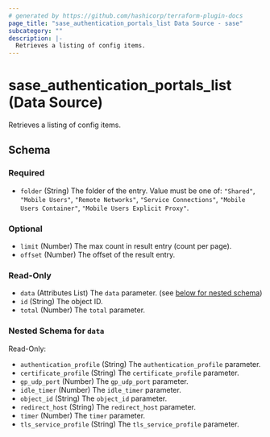 ```yaml
---
# generated by https://github.com/hashicorp/terraform-plugin-docs
page_title: "sase_authentication_portals_list Data Source - sase"
subcategory: ""
description: |-
  Retrieves a listing of config items.
---
```


# sase_authentication_portals_list (Data Source)

Retrieves a listing of config items.



<!-- schema generated by tfplugindocs -->
## Schema

### Required

- `folder` (String) The folder of the entry. Value must be one of: `"Shared"`, `"Mobile Users"`, `"Remote Networks"`, `"Service Connections"`, `"Mobile Users Container"`, `"Mobile Users Explicit Proxy"`.

### Optional

- `limit` (Number) The max count in result entry (count per page).
- `offset` (Number) The offset of the result entry.

### Read-Only

- `data` (Attributes List) The `data` parameter. (see [below for nested schema](#nestedatt--data))
- `id` (String) The object ID.
- `total` (Number) The `total` parameter.

<a id="nestedatt--data"></a>
### Nested Schema for `data`

Read-Only:

- `authentication_profile` (String) The `authentication_profile` parameter.
- `certificate_profile` (String) The `certificate_profile` parameter.
- `gp_udp_port` (Number) The `gp_udp_port` parameter.
- `idle_timer` (Number) The `idle_timer` parameter.
- `object_id` (String) The `object_id` parameter.
- `redirect_host` (String) The `redirect_host` parameter.
- `timer` (Number) The `timer` parameter.
- `tls_service_profile` (String) The `tls_service_profile` parameter.


